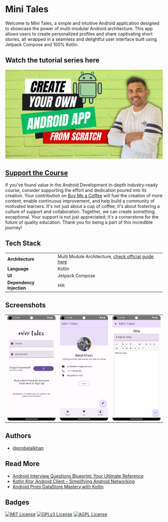 # Mini Tales

Welcome to Mini Tales, a simple and intuitive Android application designed to showcase the power of
multi-modular Android architecture. This app allows users to create personalized profiles and share
captivating short stories, all wrapped in a seamless and delightful user interface built using
Jetpack Compose and 100% Kotlin.

## Watch the tutorial series here
[![Build Android App from Scratch](/readme/course-thumbnail.png)](https://bit.ly/3uA9JFh)

## [Support the Course](https://www.buymeacoffee.com/probelalkhan)

If you've found value in the Android Development in-depth industry-ready course, consider supporting the effort and dedication poured into its creation. Your contribution on [Buy Me a Coffee](https://www.buymeacoffee.com/probelalkhan) will fuel the creation of more content, enable continuous improvement, and help build a community of motivated learners. It's not just about a cup of coffee; it's about fostering a culture of support and collaboration. Together, we can create something exceptional. Your support is not just appreciated; it's a cornerstone for the future of quality education. Thank you for being a part of this incredible journey!

## Tech Stack

<table>
    <tr>
        <td><b>Architecture</b></td>
        <td>Multi Module Architecture, <a href="https://developer.android.com/topic/modularization">check official guide here</a></td>
    </tr>
    <tr>
        <td><b>Language</b></td>
        <td>Kotlin</td>
    </tr>
    <tr>
        <td><b>UI</b></td>
        <td>Jetpack Compose</td>
    </tr>
    <tr>
        <td><b>Dependency Injection</b></td>
        <td>Hilt</td>
    </tr>
</table>

## Screenshots

<table>
    <tbody>
        <tr>
            <td>
                <img alt="login" src="readme/login.png" width="300">    
            </td>
            <td>
                <img alt="profile" src="readme/profile.png" width="300">
            </td>
            <td>
                <img alt="profile" src="readme/write_story.png" width="300">
            </td>
        </tr>
    </tbody>
</table>

## Authors

- [@probelalkhan](https://www.github.com/probelalkhan)

## Read More 
- [Android Interview Questions Blueprint: Your Ultimate Reference](https://www.simplifiedcoding.net/android-interview-questions/)
- [Kotlin Ktor Android Client – Simplifying Android Networking](https://www.simplifiedcoding.net/kotlin-ktor-android-client/)
- [Android Proto DataStore Mastery with Kotlin](https://www.simplifiedcoding.net/android-proto-datastore-mastery/)

## Badges
[![MIT License](https://img.shields.io/badge/License-MIT-green.svg)](https://choosealicense.com/licenses/mit/)
[![GPLv3 License](https://img.shields.io/badge/License-GPL%20v3-yellow.svg)](https://opensource.org/licenses/)
[![AGPL License](https://img.shields.io/badge/license-AGPL-blue.svg)](http://www.gnu.org/licenses/agpl-3.0)
